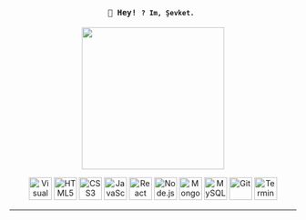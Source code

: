 <h4 align="center"><samp>👋 Hey! </samp>
<code>? Im, Şevket. </code></h4>
<p align="center">
  <img width="250" src="https://media.giphy.com/media/4Z95uhPpDHmOsjifx8/giphy.gif">
</p>

<p align="center">
<img alt="Visual Studio Code" width="40px" src="https://cdn.jsdelivr.net/gh/devicons/devicon/icons/vscode/vscode-original.svg"/>
<img alt="HTML5" width="40px" src="https://cdn.jsdelivr.net/gh/devicons/devicon/icons/html5/html5-original.svg"/>
<img alt="CSS3" width="40px" src="https://cdn.jsdelivr.net/gh/devicons/devicon/icons/css3/css3-original.svg"/>
<img alt="JavaScript" width="40px" src="https://cdn.jsdelivr.net/gh/devicons/devicon/icons/javascript/javascript-original.svg"/>
<img alt="React" width="40px" src="https://cdn.jsdelivr.net/gh/devicons/devicon/icons/react/react-original.svg"/>
<img alt="Node.js" width="40px" src="https://cdn.jsdelivr.net/gh/devicons/devicon/icons/nodejs/nodejs-original.svg" />
<img alt="MongoDB" width="40px" src="https://cdn.jsdelivr.net/gh/devicons/devicon/icons/mongodb/mongodb-original.svg"/>
<img alt="MySQL" width="40px" src="https://cdn.jsdelivr.net/gh/devicons/devicon/icons/mysql/mysql-original.svg"/>
<img alt="Git" width="40px" src="https://cdn.jsdelivr.net/gh/devicons/devicon/icons/git/git-original.svg" />
<img alt="Terminal" width="40px" src= "https://cdn0.iconfinder.com/data/icons/phosphor-regular-vol-4/256/terminal-512.png"/>
</p>
<hr/>

